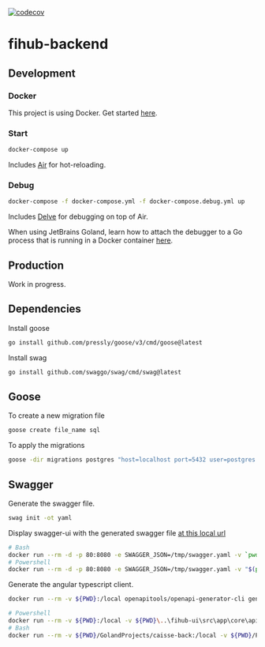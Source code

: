 [![codecov](https://codecov.io/gh/Zapharaos/fihub-backend/graph/badge.svg?token=BL7YP0GTK9)](https://codecov.io/gh/Zapharaos/fihub-backend)

# fihub-backend

## Development

### Docker

This project is using Docker. Get started [here](https://www.docker.com/get-started).

### Start

```bash
docker-compose up
```

Includes [Air](https://github.com/air-verse/air) for hot-reloading.

### Debug
```bash
docker-compose -f docker-compose.yml -f docker-compose.debug.yml up
```

Includes [Delve](https://github.com/go-delve/delve) for debugging on top of Air.

When using JetBrains Goland, learn how to attach the debugger to a Go process that is running in a Docker container [here](https://www.jetbrains.com/help/go/attach-to-running-go-processes-with-debugger.html#attach-to-a-process-in-the-docker-container).


## Production

Work in progress.

## Dependencies

Install goose
```bash
go install github.com/pressly/goose/v3/cmd/goose@latest
```

Install swag
```bash
go install github.com/swaggo/swag/cmd/swag@latest
```

## Goose

To create a new migration file
```bash
goose create file_name sql
```

To apply the migrations
```bash
goose -dir migrations postgres "host=localhost port=5432 user=postgres password=postgres dbname=fihub sslmode=disable" up
```


## Swagger

Generate the swagger file.

```bash
swag init -ot yaml
```

Display swagger-ui with the generated swagger file [at this local url](http://localhost:80/)

```bash
# Bash
docker run --rm -d -p 80:8080 -e SWAGGER_JSON=/tmp/swagger.yaml -v `pwd`/docs:/tmp swaggerapi/swagger-ui
# Powershell
docker run --rm -d -p 80:8080 -e SWAGGER_JSON=/tmp/swagger.yaml -v "$(pwd)/docs:/tmp" swaggerapi/swagger-ui
```

Generate the angular typescript client.

```bash
docker run --rm -v ${PWD}:/local openapitools/openapi-generator-cli generate -i /local/docs/swagger.yaml -g typescript-angular -o /local/docs/angular

# Powershell
docker run --rm -v ${PWD}:/local -v ${PWD}\..\fihub-ui\src\app\core\api:/local2 openapitools/openapi-generator-cli generate -i /local/docs/swagger.yaml -g typescript-angular -o /local2 
# Bash
docker run --rm -v ${PWD}/GolandProjects/caisse-back:/local -v ${PWD}/PhpstormProjects/caisse-front/src/app/core/api:/local2 openapitools/openapi-generator-cli generate -i /local/docs/swagger.yaml -g typescript-angular -o /local2
```